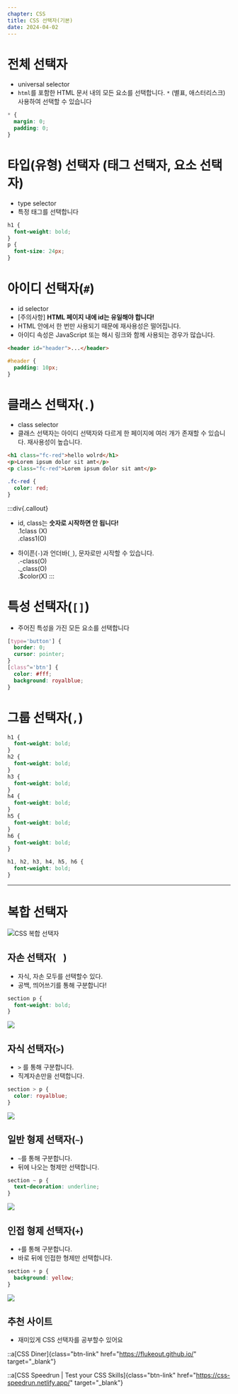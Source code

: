```yaml
---
chapter: CSS
title: CSS 선택자(기본)
date: 2024-04-02
---
```


# 전체 선택자

- universal selector
- `html`를 포함한 HTML 문서 내의 모든 요소를 선택합니다. `*` (별표, 애스터리스크) 사용하여 선택할 수 있습니다

```css
* {
  margin: 0;
  padding: 0;
}
```

# 타입(유형) 선택자 (태그 선택자, 요소 선택자)

- type selector
- 특정 태그를 선택합니다

```css
h1 {
  font-weight: bold;
}
p {
  font-size: 24px;
}
```

# 아이디 선택자(`#`)

- id selector
- [주의사항] **HTML 페이지 내에 id는 유일해야 합니다!**
- HTML 안에서 한 번만 사용되기 때문에 재사용성은 떨어집니다.
- 아이디 속성은 JavaScript 또는 해시 링크와 함께 사용되는 경우가 많습니다.

```html
<header id="header">...</header>
```

```css
#header {
  padding: 10px;
}
```

# 클래스 선택자(`.`)

- class selector
- 클래스 선택자는 아이디 선택자와 다르게 한 페이지에 여러 개가 존재할 수 있습니다. 재사용성이 높습니다.

```html
<h1 class="fc-red">hello wolrd</h1>
<p>Lorem ipsum dolor sit amt</p>
<p class="fc-red">Lorem ipsum dolor sit amt</p>
```

```css
.fc-red {
  color: red;
}
```

:::div{.callout}

- id, class는 **숫자로 시작하면 안 됩니다!**  
  .1class (X)  
  .class1(O)

- 하이픈(`-`)과 언더바(`_`), 문자로만 시작할 수 있습니다.  
  .-class(O)  
  .\_class(O)  
  .$color(X)
  :::

# 특성 선택자(`[]`)

- 주어진 특성을 가진 모든 요소를 선택합니다

```css
[type='button'] {
  border: 0;
  cursor: pointer;
}
[class^='btn'] {
  color: #fff;
  background: royalblue;
}
```

# 그룹 선택자(`,`)

```css
h1 {
  font-weight: bold;
}
h2 {
  font-weight: bold;
}
h3 {
  font-weight: bold;
}
h4 {
  font-weight: bold;
}
h5 {
  font-weight: bold;
}
h6 {
  font-weight: bold;
}
```

```css
h1, h2, h3, h4, h5, h6 {
  font-weight: bold;
}
```

---

# 복합 선택자

![CSS 복합 선택자](/images/basecamp-html-css/chapter03/03-1.png)

## 자손 선택자(`ㅤ`)

- 자식, 자손 모두를 선택할수 있다.
- 공백, 띄어쓰기를 통해 구분합니다!

```css
section p {
  font-weight: bold;
}
```

![](/images/basecamp-html-css/chapter03/03-2.png)

## 자식 선택자(`>`)

- `>` 를 통해 구분합니다.
- 직계자손만을 선택합니다.

```css
section > p {
  color: royalblue;
}
```

![](/images/basecamp-html-css/chapter03/03-3.png)

## 일반 형제 선택자(`~`)

- `~`를 통해 구분합니다.
- 뒤에 나오는 형제만 선택합니다.

```css
section ~ p {
  text-decoration: underline;
}
```

![](/images/basecamp-html-css/chapter03/03-4.png)

## 인접 형제 선택자(`+`)

- `+`를 통해 구분합니다.
- 바로 뒤에 인접한 형제만 선택합니다.

```css
section + p {
  background: yellow;
}
```

![](/images/basecamp-html-css/chapter03/03-5.png)

## 추천 사이트

- 재미있게 CSS 선택자를 공부할수 있어요

::a[CSS Diner]{class="btn-link" href="https://flukeout.github.io/" target="\_blank"}

::a[CSS Speedrun | Test your CSS Skills]{class="btn-link" href="https://css-speedrun.netlify.app/" target="\_blank"}
